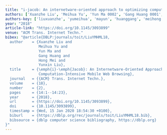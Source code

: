 ```yaml
---
title: "i-jacob: An internetware-oriented approach to optimizing computation-intensive mobile web browsing"
authors: ['Xuanzhe Liu', 'Meihua Yu', 'Yun Ma 0002', 'Gang Huang 0001', 'Hong Mei', 'Yunxin Liu']
authors-key: ['liuxuanzhe', 'yumeihua', 'mayun', 'huanggang', 'meihong', 'liuyunxin']
year: "2018"
article-link: "https://doi.org/10.1145/3093899"
venue: "ACM Trans. Internet Techn."
bibex: "@article{DBLP:journals/toit/LiuYMHML18,
  author    = {Xuanzhe Liu and
               Meihua Yu and
               Yun Ma and
               Gang Huang and
               Hong Mei and
               Yunxin Liu},
  title     = {\emph{i}-\emph{Jacob}: An Internetware-Oriented Approach to Optimizing
               Computation-Intensive Mobile Web Browsing},
  journal   = {{ACM} Trans. Internet Techn.},
  volume    = {18},
  number    = {2},
  pages     = {14:1--14:23},
  year      = {2018},
  url       = {https://doi.org/10.1145/3093899},
  doi       = {10.1145/3093899},
  timestamp = {Wed, 15 Jan 2020 18:54:30 +0100},
  biburl    = {https://dblp.org/rec/journals/toit/LiuYMHML18.bib},
  bibsource = {dblp computer science bibliography, https://dblp.org}
}"
---
```

